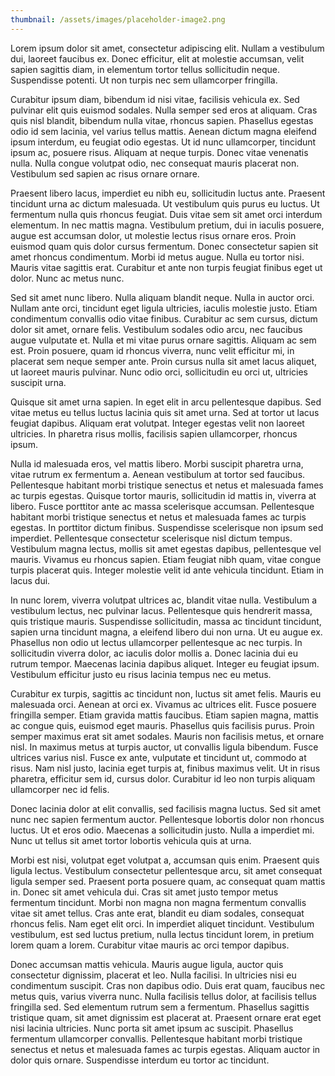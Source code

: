 ```yaml
---
thumbnail: /assets/images/placeholder-image2.png
---
```

Lorem ipsum dolor sit amet, consectetur adipiscing elit. Nullam a vestibulum dui, laoreet faucibus ex. Donec efficitur,
elit at molestie accumsan, velit sapien sagittis diam, in elementum tortor tellus sollicitudin neque. Suspendisse
potenti. Ut non turpis nec sem ullamcorper fringilla.

Curabitur ipsum diam, bibendum id nisi vitae, facilisis vehicula
ex. Sed pulvinar elit quis euismod sodales. Nulla semper sed eros at aliquam. Cras quis nisl blandit, bibendum nulla
vitae, rhoncus sapien. Phasellus egestas odio id sem lacinia, vel varius tellus mattis. Aenean dictum magna eleifend
ipsum interdum, eu feugiat odio egestas. Ut id nunc ullamcorper, tincidunt ipsum ac, posuere risus. Aliquam at neque
turpis. Donec vitae venenatis nulla. Nulla congue volutpat odio, nec consequat mauris placerat non. Vestibulum sed
sapien ac risus ornare ornare.

Praesent libero lacus, imperdiet eu nibh eu, sollicitudin luctus ante. Praesent tincidunt urna ac dictum malesuada. Ut
vestibulum quis purus eu luctus. Ut fermentum nulla quis rhoncus feugiat. Duis vitae sem sit amet orci interdum
elementum. In nec mattis magna. Vestibulum pretium, dui in iaculis posuere, augue est accumsan dolor, ut molestie lectus
risus ornare eros. Proin euismod quam quis dolor cursus fermentum. Donec consectetur sapien sit amet rhoncus
condimentum. Morbi id metus augue. Nulla eu tortor nisi. Mauris vitae sagittis erat. Curabitur et ante non turpis
feugiat finibus eget ut dolor. Nunc ac metus nunc.

Sed sit amet nunc libero. Nulla aliquam blandit neque. Nulla in auctor orci. Nullam ante orci, tincidunt eget ligula
ultricies, iaculis molestie justo. Etiam condimentum convallis odio vitae finibus. Curabitur ac sem cursus, dictum dolor
sit amet, ornare felis. Vestibulum sodales odio arcu, nec faucibus augue vulputate et. Nulla et mi vitae purus ornare
sagittis. Aliquam ac sem est. Proin posuere, quam id rhoncus viverra, nunc velit efficitur mi, in placerat sem neque
semper ante. Proin cursus nulla sit amet lacus aliquet, ut laoreet mauris pulvinar. Nunc odio orci, sollicitudin eu orci
ut, ultricies suscipit urna.

Quisque sit amet urna sapien. In eget elit in arcu pellentesque dapibus. Sed vitae metus eu tellus luctus lacinia quis
sit amet urna. Sed at tortor ut lacus feugiat dapibus. Aliquam erat volutpat. Integer egestas velit non laoreet
ultricies. In pharetra risus mollis, facilisis sapien ullamcorper, rhoncus ipsum.

Nulla id malesuada eros, vel mattis libero. Morbi suscipit pharetra urna, vitae rutrum ex fermentum a. Aenean vestibulum
at tortor sed faucibus. Pellentesque habitant morbi tristique senectus et netus et malesuada fames ac turpis egestas.
Quisque tortor mauris, sollicitudin id mattis in, viverra at libero. Fusce porttitor ante ac massa scelerisque accumsan.
Pellentesque habitant morbi tristique senectus et netus et malesuada fames ac turpis egestas. In porttitor dictum
finibus. Suspendisse scelerisque non ipsum sed imperdiet. Pellentesque consectetur scelerisque nisl dictum tempus.
Vestibulum magna lectus, mollis sit amet egestas dapibus, pellentesque vel mauris. Vivamus eu rhoncus sapien. Etiam
feugiat nibh quam, vitae congue turpis placerat quis. Integer molestie velit id ante vehicula tincidunt. Etiam in lacus
dui.

In nunc lorem, viverra volutpat ultrices ac, blandit vitae nulla. Vestibulum a vestibulum lectus, nec pulvinar lacus.
Pellentesque quis hendrerit massa, quis tristique mauris. Suspendisse sollicitudin, massa ac tincidunt tincidunt, sapien
urna tincidunt magna, a eleifend libero dui non urna. Ut eu augue ex. Phasellus non odio ut lectus ullamcorper
pellentesque ac nec turpis. In sollicitudin viverra dolor, ac iaculis dolor mollis a. Donec lacinia dui eu rutrum
tempor. Maecenas lacinia dapibus aliquet. Integer eu feugiat ipsum. Vestibulum efficitur justo eu risus lacinia tempus
nec eu metus.

Curabitur ex turpis, sagittis ac tincidunt non, luctus sit amet felis. Mauris eu malesuada orci. Aenean at orci ex.
Vivamus ac ultrices elit. Fusce posuere fringilla semper. Etiam gravida mattis faucibus. Etiam sapien magna, mattis ac
congue quis, euismod eget mauris. Phasellus quis facilisis purus. Proin semper maximus erat sit amet sodales. Mauris non
facilisis metus, et ornare nisl. In maximus metus at turpis auctor, ut convallis ligula bibendum. Fusce ultrices varius
nisl. Fusce ex ante, vulputate et tincidunt ut, commodo at risus. Nam nisl justo, lacinia eget turpis at, finibus
maximus velit. Ut in risus pharetra, efficitur sem id, cursus dolor. Curabitur id leo non turpis aliquam ullamcorper nec
id felis.

Donec lacinia dolor at elit convallis, sed facilisis magna luctus. Sed sit amet nunc nec sapien fermentum auctor.
Pellentesque lobortis dolor non rhoncus luctus. Ut et eros odio. Maecenas a sollicitudin justo. Nulla a imperdiet mi.
Nunc ut tellus sit amet tortor lobortis vehicula quis at urna.

Morbi est nisi, volutpat eget volutpat a, accumsan quis enim. Praesent quis ligula lectus. Vestibulum consectetur
pellentesque arcu, sit amet consequat ligula semper sed. Praesent porta posuere quam, ac consequat quam mattis in. Donec
sit amet vehicula dui. Cras sit amet justo tempor metus fermentum tincidunt. Morbi non magna non magna fermentum
convallis vitae sit amet tellus. Cras ante erat, blandit eu diam sodales, consequat rhoncus felis. Nam eget elit orci.
In imperdiet aliquet tincidunt. Vestibulum vestibulum, est sed luctus pretium, nulla lectus tincidunt lorem, in pretium
lorem quam a lorem. Curabitur vitae mauris ac orci tempor dapibus.

Donec accumsan mattis vehicula. Mauris augue ligula, auctor quis consectetur dignissim, placerat et leo. Nulla facilisi.
In ultricies nisi eu condimentum suscipit. Cras non dapibus odio. Duis erat quam, faucibus nec metus quis, varius
viverra nunc. Nulla facilisis tellus dolor, at facilisis tellus fringilla sed. Sed elementum rutrum sem a fermentum.
Phasellus sagittis tristique quam, sit amet dignissim est placerat at. Praesent ornare erat eget nisi lacinia ultricies.
Nunc porta sit amet ipsum ac suscipit. Phasellus fermentum ullamcorper convallis. Pellentesque habitant morbi tristique
senectus et netus et malesuada fames ac turpis egestas. Aliquam auctor in dolor quis ornare. Suspendisse interdum eu
tortor ac tincidunt.